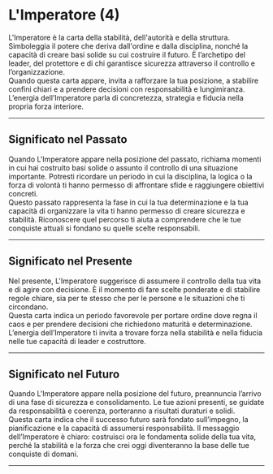 # L'Imperatore (4)

L'Imperatore è la carta della stabilità, dell'autorità e della struttura. Simboleggia il potere che deriva dall'ordine e dalla disciplina, nonché la capacità di creare basi solide su cui costruire il futuro. È l’archetipo del leader, del protettore e di chi garantisce sicurezza attraverso il controllo e l’organizzazione.  
Quando questa carta appare, invita a rafforzare la tua posizione, a stabilire confini chiari e a prendere decisioni con responsabilità e lungimiranza. L’energia dell’Imperatore parla di concretezza, strategia e fiducia nella propria forza interiore.

---

## Significato nel Passato  
Quando L'Imperatore appare nella posizione del passato, richiama momenti in cui hai costruito basi solide o assunto il controllo di una situazione importante. Potresti ricordare un periodo in cui la disciplina, la logica o la forza di volontà ti hanno permesso di affrontare sfide e raggiungere obiettivi concreti.  
Questo passato rappresenta la fase in cui la tua determinazione e la tua capacità di organizzare la vita ti hanno permesso di creare sicurezza e stabilità. Riconoscere quel percorso ti aiuta a comprendere che le tue conquiste attuali si fondano su quelle scelte responsabili.

---

## Significato nel Presente  
Nel presente, L'Imperatore suggerisce di assumere il controllo della tua vita e di agire con decisione. È il momento di fare scelte ponderate e di stabilire regole chiare, sia per te stesso che per le persone e le situazioni che ti circondano.  
Questa carta indica un periodo favorevole per portare ordine dove regna il caos e per prendere decisioni che richiedono maturità e determinazione. L’energia dell’Imperatore ti invita a trovare forza nella stabilità e nella fiducia nelle tue capacità di leader e costruttore.

---

## Significato nel Futuro  
Quando L'Imperatore appare nella posizione del futuro, preannuncia l’arrivo di una fase di sicurezza e consolidamento. Le tue azioni presenti, se guidate da responsabilità e coerenza, porteranno a risultati duraturi e solidi.  
Questa carta indica che il successo futuro sarà fondato sull’impegno, la pianificazione e la capacità di assumersi responsabilità. Il messaggio dell’Imperatore è chiaro: costruisci ora le fondamenta solide della tua vita, perché la stabilità e la forza che crei oggi diventeranno la base delle tue conquiste di domani.

---
